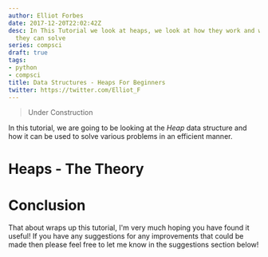 ```yaml
---
author: Elliot Forbes
date: 2017-12-20T22:02:42Z
desc: In This Tutorial we look at heaps, we look at how they work and what problems
  they can solve
series: compsci
draft: true
tags:
- python
- compsci
title: Data Structures - Heaps For Beginners
twitter: https://twitter.com/Elliot_F
---
```


> Under Construction

In this tutorial, we are going to be looking at the *Heap* data structure and how it can be used to solve various problems in an efficient manner.

# Heaps - The Theory



# Conclusion

That about wraps up this tutorial, I'm very much hoping you have found it useful! If you have any suggestions for any improvements that could be made then please feel free to let me know in the suggestions section below!

